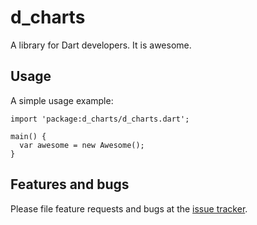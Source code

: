 # d_charts

A library for Dart developers. It is awesome.

## Usage

A simple usage example:

    import 'package:d_charts/d_charts.dart';

    main() {
      var awesome = new Awesome();
    }

## Features and bugs

Please file feature requests and bugs at the [issue tracker][tracker].

[tracker]: http://example.com/issues/replaceme
